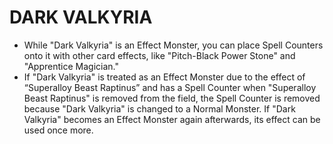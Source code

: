 
# DARK VALKYRIA

*   While "Dark Valkyria" is an Effect Monster, you can place Spell Counters onto it with other card effects, like "Pitch-Black Power Stone" and "Apprentice Magician."
*   If "Dark Valkyria" is treated as an Effect Monster due to the effect of “Superalloy Beast Raptinus” and has a Spell Counter when "Superalloy Beast Raptinus" is removed from the field, the Spell Counter is removed because "Dark Valkyria" is changed to a Normal Monster. If "Dark Valkyria" becomes an Effect Monster again afterwards, its effect can be used once more.

  